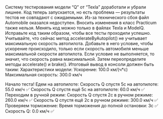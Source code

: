 Систему тестирования модели “Q” от “Texla” доработали и убрали лишнее. Код теперь запускается, но есть проблема — результаты тестов не совпадают с ожидаемыми. Из-за технического сбоя файл Automobile оказался недоступен. Вносить изменения в класс Practicum также нельзя. Менять код можно только в файлах Texla и ModelQ.
Исправьте код таким образом, чтобы все тесты проходили успешно. Учитывайте, что сейчас метод accelerateByAutopilot() не учитывает максимальную скорость автопилота. Добавьте в него условие, чтобы ускорение происходило, только если скорость автомобиля меньше максимальной скорости автопилота. Если условие не выполняется, то значит, что скорость равна максимальной. Затем переопределите методы accelerate() и  brake().
Итоговый вывод в консоли должен быть таким:
Характеристики модели:
Ускорение: 100.0 км/(ч*с)
Максимальная скорость: 300.0 км/ч

Начало теста!
Едем на автопилоте:
Скорость Q спустя 5с на автопилоте: 55.0 км/ч ✅
Скорость Q спустя ещё 5с на автопилоте: 60.0 км/ч ✅
Переходим в ручной режим:
Скорость Q спустя 2с в ручном режиме: 260.0 км/ч ✅
Скорость Q спустя ещё 2с в ручном режиме: 300.0 км/ч ✅
Проверяем торможение:
Время торможения до полной остановки: 3c ✅
Скорость Q: 0.0 км/ч ✅ 